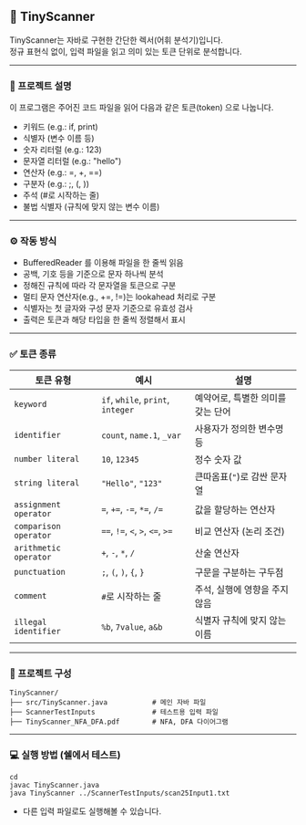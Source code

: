 ## 📘 TinyScanner

TinyScanner는 자바로 구현한 간단한 렉서(어휘 분석기)입니다.   
정규 표현식 없이, 입력 파일을 읽고 의미 있는 토큰 단위로 분석합니다.

---
### 📄 프로젝트 설명

이 프로그램은 주어진 코드 파일을 읽어 다음과 같은 토큰(token) 으로 나눕니다.
- 키워드 (e.g.: if, print)
- 식별자 (변수 이름 등)
- 숫자 리터럴 (e.g.: 123)
- 문자열 리터럴 (e.g.: "hello")
- 연산자 (e.g.: =, +, ==)
- 구분자 (e.g.: ;, (, ))
- 주석 (#로 시작하는 줄)
- 불법 식별자 (규칙에 맞지 않는 변수 이름)

--- 
### ⚙️ 작동 방식
- BufferedReader 를 이용해 파일을 한 줄씩 읽음
- 공백, 기호 등을 기준으로 문자 하나씩 분석
- 정해진 규칙에 따라 각 문자열을 토큰으로 구분
- 멀티 문자 연산자(e.g., +=, !=)는 lookahead 처리로 구분
- 식별자는 첫 글자와 구성 문자 기준으로 유효성 검사
- 출력은 토큰과 해당 타입을 한 줄씩 정렬해서 표시

---
### ✅ 토큰 종류

| 토큰 유형             | 예시                                | 설명                                      |
|----------------------|-----------------------------------|-------------------------------------------|
| `keyword`            | `if`, `while`, `print`, `integer` | 예약어로, 특별한 의미를 갖는 단어        |
| `identifier`         | `count`, `name.1`, `_var`         | 사용자가 정의한 변수명 등                 |
| `number literal`     | `10`, `12345`                     | 정수 숫자 값                              |
| `string literal`     | `"Hello"`, `"123"`                | 큰따옴표(`"`)로 감싼 문자열               |
| `assignment operator`| `=`, `+=`, `-=`, `*=`, `/=`       | 값을 할당하는 연산자                      |
| `comparison operator`| `==`, `!=`, `<`, `>`, `<=`, `>=`  | 비교 연산자 (논리 조건)                   |
| `arithmetic operator`| `+`, `-`, `*`, `/`                | 산술 연산자                               |
| `punctuation`        | `;`, `(`, `)`, `{`, `}`           | 구문을 구분하는 구두점                    |
| `comment`            | `#`로 시작하는 줄                       | 주석, 실행에 영향을 주지 않음            |
| `illegal identifier` | `%b`, `7value`, `a&b`             | 식별자 규칙에 맞지 않는 이름              |
---
### 📁 프로젝트 구성
```
TinyScanner/
├── src/TinyScanner.java           # 메인 자바 파일
├── ScannerTestInputs              # 테스트용 입력 파일
├── TinyScanner_NFA_DFA.pdf        # NFA, DFA 다이어그램 
```
---
### 💻 실행 방법 (쉘에서 테스트)
```shell
cd
javac TinyScanner.java
java TinyScanner ../ScannerTestInputs/scan25Input1.txt
```
- 다른 입력 파일로도 실행해볼 수 있습니다.
